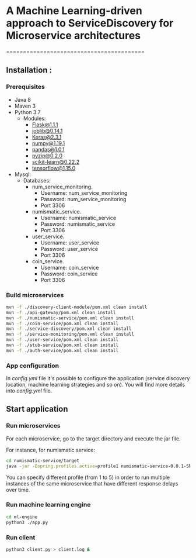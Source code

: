 # A Machine Learning-driven approach to ServiceDiscovery for Microservice architectures
=========================================

## Installation :

### Prerequisites
* Java 8
* Maven 3
* Python 3.7
    * Modules:
        * Flask@1.1.1
        * joblib@0.14.1
        * Keras@2.3.1
        * numpy@1.19.1
        * pandas@1.0.1
        * pyzip@0.2.0
        * scikit-learn@0.22.2
        * tensorflow@1.15.0
* Mysql:
    * Databases:
        * num_service_monitoring.
            - Username: num_service_monitoring
            - Password: num_service_monitoring
            - Port 3306
        * numismatic_service.
            - Username: numismatic_service
            - Password: numismatic_service
            - Port 3306
        * user_service.
            - Username: user_service
            - Password: user_service
            - Port 3306
        * coin_service.
            - Username: coin_service
            - Password: coin_service
            - Port 3306

### Build microservices

```bash
mvn -f ./discovery-client-module/pom.xml clean install
mvn -f ./api-gateway/pom.xml clean install
mvn -f ./numismatic-service/pom.xml clean install
mvn -f ./coin-service/pom.xml clean install
mvn -f ./service-discovery/pom.xml clean install
mvn -f ./service-monitoring/pom.xml clean install
mvn -f ./user-service/pom.xml clean install
mvn -f ./stub-service/pom.xml clean install
mvn -f ./auth-service/pom.xml clean install
```

### App configuration

In *config.yml* file it's possible to configure the application (service discovery location, machine learning strategies and so on). 
You will find more details into *config.yml* file.

## Start application

### Run microservices
For each microservice, go to the target directory and execute the jar file.

For instance, for numismatic service:
```bash
cd numismatic-service/target
java -jar -Dspring.profiles.active=profile1 numismatic-service-0.0.1-SNAPSHOT.jar
```

You can specify different profile (from 1 to 5) in order to run multiple instances of the same microservice that have different response delays over time.

### Run machine learning engine
```bash
cd ml-engine
python3 ./app.py
```

### Run client
```bash
python3 client.py > client.log &
```